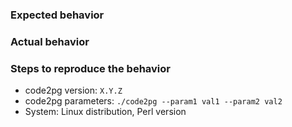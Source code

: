 ### Expected behavior
### Actual behavior
### Steps to reproduce the behavior
- code2pg version: `X.Y.Z`
- code2pg parameters: `./code2pg --param1 val1 --param2 val2`
- System: Linux distribution, Perl version
